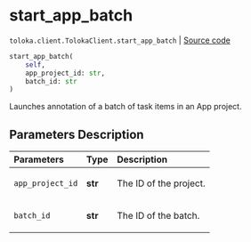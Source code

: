 # start_app_batch
`toloka.client.TolokaClient.start_app_batch` | [Source code](https://github.com/Toloka/toloka-kit/blob/v1.0.1/src/client/__init__.py#L40)

```python
start_app_batch(
    self,
    app_project_id: str,
    batch_id: str
)
```

Launches annotation of a batch of task items in an App project.

## Parameters Description

| Parameters | Type | Description |
| :----------| :----| :-----------|
`app_project_id`|**str**|<p>The ID of the project.</p>
`batch_id`|**str**|<p>The ID of the batch.</p>
